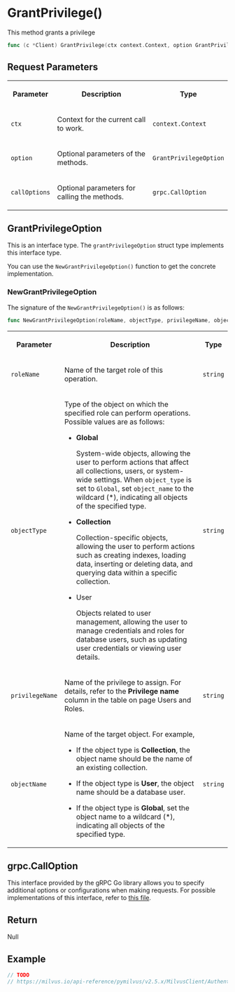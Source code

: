 # GrantPrivilege()

This method grants a privilege 

```go
func (c *Client) GrantPrivilege(ctx context.Context, option GrantPrivilegeOption, callOptions ...grpc.CallOption) error
```

## Request Parameters

<table>
   <tr>
     <th><p>Parameter</p></th>
     <th><p>Description</p></th>
     <th><p>Type</p></th>
   </tr>
   <tr>
     <td><p><code>ctx</code></p></td>
     <td><p>Context for the current call to work.</p></td>
     <td><p><code>context.Context</code></p></td>
   </tr>
   <tr>
     <td><p><code>option</code></p></td>
     <td><p>Optional parameters of the methods.</p></td>
     <td><p><code>GrantPrivilegeOption</code></p></td>
   </tr>
   <tr>
     <td><p><code>callOptions</code></p></td>
     <td><p>Optional parameters for calling the methods.</p></td>
     <td><p><code>grpc.CallOption</code></p></td>
   </tr>
</table>

## GrantPrivilegeOption

This is an interface type. The `grantPrivilegeOption` struct type implements this interface type. 

You can use the `NewGrantPrivilegeOption()` function to get the concrete implementation.

### NewGrantPrivilegeOption

The signature of the `NewGrantPrivilegeOption()` is as follows:

```go
func NewGrantPrivilegeOption(roleName, objectType, privilegeName, objectName string) *grantPrivilegeOption
```

<table>
   <tr>
     <th><p>Parameter</p></th>
     <th><p>Description</p></th>
     <th><p>Type</p></th>
   </tr>
   <tr>
     <td><p><code>roleName</code></p></td>
     <td><p>Name of the target role of this operation.</p></td>
     <td><p><code>string</code></p></td>
   </tr>
   <tr>
     <td><p><code>objectType</code></p></td>
     <td><p>Type of the object on which the specified role can perform operations. Possible values are as follows:</p><ul><li><p><strong>Global</strong></p><p>System-wide objects, allowing the user to perform actions that affect all collections, users, or system-wide settings. When <code>object_type</code> is set to <code>Global</code>, set <code>object_name</code> to the wildcard (*), indicating all objects of the specified type.</p></li><li><p><strong>Collection</strong></p><p>Collection-specific objects, allowing the user to perform actions such as creating indexes, loading data, inserting or deleting data, and querying data within a specific collection.</p></li><li><p>User</p><p>Objects related to user management, allowing the user to manage credentials and roles for database users, such as updating user credentials or viewing user details.</p></li></ul></td>
     <td><p><code>string</code></p></td>
   </tr>
   <tr>
     <td><p><code>privilegeName</code></p></td>
     <td><p>Name of the privilege to assign. For details, refer to the <strong>Privilege name</strong> column in the table on page Users and Roles.</p></td>
     <td><p><code>string</code></p></td>
   </tr>
   <tr>
     <td><p><code>objectName</code></p></td>
     <td><p>Name of the target object. For example, </p><ul><li><p>If the object type is <strong>Collection</strong>, the object name should be the name of an existing collection.</p></li><li><p>If the object type is <strong>User</strong>, the object name should be a database user.</p></li><li><p>If the object type is <strong>Global</strong>, set the object name to a wildcard (*), indicating all objects of the specified type.</p></li></ul></td>
     <td><p><code>string</code></p></td>
   </tr>
</table>

## grpc.CallOption

This interface provided by the gRPC Go library allows you to specify additional options or configurations when making requests. For possible implementations of this interface, refer to [this file](https://github.com/grpc/grpc-go/blob/v1.69.4/rpc_util.go#L174).

## Return

Null

## Example

```go
// TODO 
// https://milvus.io/api-reference/pymilvus/v2.5.x/MilvusClient/Authentication/grant_privilege.md
```

